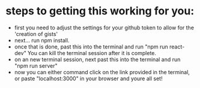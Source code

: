 # steps to getting this working for you:
  - first you need to adjust the settings for your github token to allow for the 'creation of gists'
  - next... run npm install.
  - once that is done, past this into the terminal and run "npm run react-dev" You can kill the terminal session after it is complete.
  - on an new terminal session, next past this into the terminal and run "npm run server"
  - now you can either command click on the link provided in the terminal, or paste "localhost:3000" in your browser and youre all set!